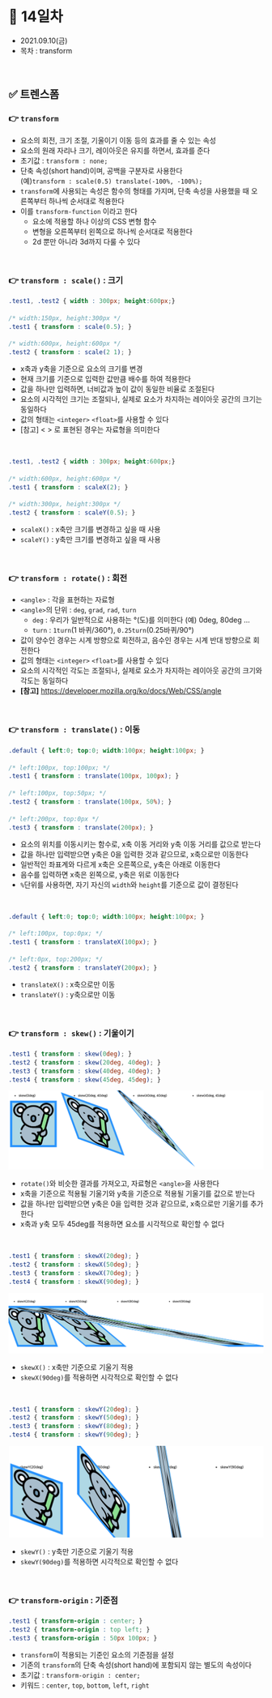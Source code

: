 # 📌 14일차 
- 2021.09.10(금)
- 목차 : transform 

<br>

## ✅ 트렌스폼
### 👉 `transform`
- 요소의 회전, 크기 조절, 기울이기 이동 등의 효과를 줄 수 있는 속성
- 요소의 원래 자리나 크기, 레이아웃은 유지를 하면서, 효과를 준다
- 초기값 : `transform : none;`
- 단축 속성(short hand)이며, 공백을 구분자로 사용한다 <br>
  (예)`transform : scale(0.5) translate(-100%, -100%);`
- `transform`에 사용되는 속성은 함수의 형태를 가지며, 단축 속성을 사용했을 때 오른쪽부터 하나씩 순서대로 적용한다
- 이를 `transform-function` 이라고 한다
    - 요소에 적용할 하나 이상의 CSS 변형 함수
    - 변형을 오른쪽부터 왼쪽으로 하나씩 순서대로 적용한다 
    - 2d 뿐만 아니라 3d까지 다룰 수 있다 


<br>

### 👉 `transform : scale()` : 크기
```css
.test1, .test2 { width : 300px; height:600px;}

/* width:150px, height:300px */
.test1 { transform : scale(0.5); }    

/* width:600px, height:600px */
.test2 { transform : scale(2 1); }   
```
- x축과 y축을 기준으로 요소의 크기를 변경
- 현재 크기를 기준으로 입력한 값만큼 배수를 하여 적용한다 
- 값을 하나만 입력하면, 너비값과 높이 값이 동일한 비율로 조절된다 
- 요소의 시각적인 크기는 조절되나, 실제로 요소가 차지하는 레이아웃 공간의 크기는 동일하다
- 값의 형태는 `<integer>` `<float>`를 사용할 수 있다 
- [참고] < > 로 표현된 경우는 자료형을 의미한다

<br>

```css
.test1, .test2 { width : 300px; height:600px;}

/* width:600px, height:600px */
.test1 { transform : scaleX(2); }    

/* width:300px, height:300px */
.test2 { transform : scaleY(0.5); }   
```
- `scaleX()` : x축만 크기를 변경하고 싶을 때 사용
- `scaleY()` : y축만 크기를 변경하고 싶을 때 사용

<br>



### 👉 `transform : rotate()` : 회전
- `<angle>` : 각을 표현하는 자료형 
- `<angle>`의 단위 : `deg`, `grad`, `rad`, `turn`
    - `deg` : 우리가 일반적으로 사용하는 °(도)를 의미한다 (예) 0deg, 80deg ...
    - `turn` : `1turn`(1 바퀴/360°), `0.25turn`(0.25바퀴/90°)
- 값이 양수인 경우는 시계 방향으로 회전하고, 음수인 경우는 시계 반대 방향으로 회전한다
- 값의 형태는 `<integer>` `<float>`를 사용할 수 있다 
- 요소의 시각적인 각도는 조절되나, 실제로 요소가 차지하는 레이아웃 공간의 크기와 각도는 동일하다
- **[참고]**  https://developer.mozilla.org/ko/docs/Web/CSS/angle



<br>



### 👉 `transform : translate()` : 이동 
```css
.default { left:0; top:0; width:100px; height:100px; }

/* left:100px, top:100px; */
.test1 { transform : translate(100px, 100px); }

/* left:100px, top:50px; */
.test2 { transform : translate(100px, 50%); }
 
/* left:200px, top:0px */
.test3 { transform : translate(200px); }
```

- 요소의 위치를 이동시키는 함수로, x축 이동 거리와 y축 이동 거리를 값으로 받는다
- 값을 하나만 입력받으면 y축은 0을 입력한 것과 같으므로, x축으로만 이동한다
- 일반적인 좌표계와 다르게 x축은 오른쪽으로, y축은 아래로 이동한다 
- 음수를 입력하면 x축은 왼쪽으로, y축은 위로 이동한다 
- `%`단위를 사용하면, 자기 자신의 `width`와 `height`를 기준으로 값이 결정된다 

<br>

```css
.default { left:0; top:0; width:100px; height:100px; }

/* left:100px, top:0px; */
.test1 { transform : translateX(100px); }

/* left:0px, top:200px; */
.test2 { transform : translateY(200px); }
```
- `translateX()` : x축으로만 이동
- `translateY()` : y축으로만 이동


<br>



### 👉 `transform : skew()` : 기울이기 

```css
.test1 { transform : skew(0deg); }
.test2 { transform : skew(20deg, 40deg); }
.test3 { transform : skew(40deg, 40deg); }
.test4 { transform : skew(45deg, 45deg); }
```

![example1401](./img/1401.png)


- `rotate()`와 비슷한 결과를 가져오고, 자료형은 `<angle>`을 사용한다
- x축을 기준으로 적용될 기울기와 y축을 기준으로 적용될 기울기를 값으로 받는다
- 값을 하나만 입력받으면 y축은 0을 입력한 것과 같으므로, x축으로만 기울기를 추가한다
- x축과 y축 모두 45deg를 적용하면 요소를 시각적으로 확인할 수 없다

<br>

```css
.test1 { transform : skewX(20deg); }
.test2 { transform : skewX(50deg); }
.test3 { transform : skewX(70deg); }
.test4 { transform : skewX(90deg); }
```

![example1402](./img/1402.png)


- `skewX()` : x축만 기준으로 기울기 적용
- `skewX(90deg)`를 적용하면 시각적으로 확인할 수 없다 
  

<br>

```css
.test1 { transform : skewY(20deg); }
.test2 { transform : skewY(50deg); }
.test3 { transform : skewY(80deg); }
.test4 { transform : skewY(90deg); }
```

![example1403](./img/1403.png)


- `skewY()` : y축만 기준으로 기울기 적용
- `skewY(90deg)`를 적용하면 시각적으로 확인할 수 없다 



<br>



### 👉 `transform-origin` : 기준점

```css
.test1 { transform-origin : center; }
.test2 { transform-origin : top left; }
.test3 { transform-origin : 50px 100px; }
```

- `transform`이 적용되는 기준인 요소의 기준점을 설정
- 기존의 `transform`의 단축 속성(short hand)에 포함되지 않는 별도의 속성이다
- 초기값 : `transform-origin : center;`
- 키워드 : `center`, `top`, `bottom`, `left`, `right`


<br>











